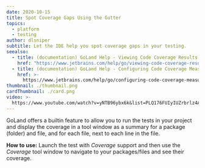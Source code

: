 ```yaml
---
date: 2020-10-15
title: Spot Coverage Gaps Using the Gutter
topics:
  - platform
  - testing
author: dlsniper
subtitle: Let the IDE help you spot coverage gaps in your testing.
seealso:
  - title: (documentation) GoLand Help - Viewing Code Coverage Results
    href: "https://www.jetbrains.com/help/go/viewing-code-coverage-results.html"
  - title: (documentation) GoLand Help - Configuring Code Coverage Measurement
    href: >-
      https://www.jetbrains.com/help/go/configuring-code-coverage-measurement.html
thumbnail: ./thumbnail.png
cardThumbnail: ./card.png
video: >-
  https://www.youtube.com/watch?v=yNTB96ybx6k&list=PLQ176FUIyIUZrbrlz4AY1V8VzBJKZyVlW&index=148
---
```


GoLand offers a builtin feature to allow you to run the tests in your project and display the coverage in a tool window as a summary for a package (folder) and file, and for each file, next to each line in the file.

**How to use:**
Launch the test with _Coverage_ support and then use the _Coverage_ tool window to navigate to your packages/files and see their coverage.
